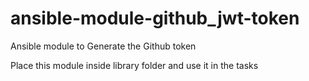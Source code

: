 # ansible-module-github_jwt-token
Ansible module to Generate the Github token

Place this module inside library folder
and use it in the tasks

